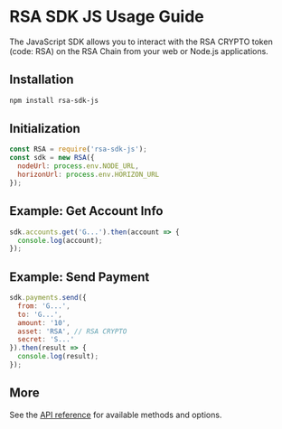 # RSA SDK JS Usage Guide

The JavaScript SDK allows you to interact with the RSA CRYPTO token (code: RSA) on the RSA Chain from your web or Node.js applications.

## Installation
```sh
npm install rsa-sdk-js
```

## Initialization
```js
const RSA = require('rsa-sdk-js');
const sdk = new RSA({
  nodeUrl: process.env.NODE_URL,
  horizonUrl: process.env.HORIZON_URL
});
```

## Example: Get Account Info
```js
sdk.accounts.get('G...').then(account => {
  console.log(account);
});
```

## Example: Send Payment
```js
sdk.payments.send({
  from: 'G...',
  to: 'G...',
  amount: '10',
  asset: 'RSA', // RSA CRYPTO
  secret: 'S...'
}).then(result => {
  console.log(result);
});
```

## More
See the [API reference](./api.md) for available methods and options. 